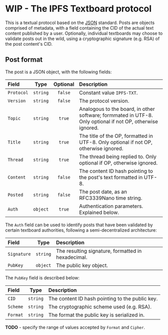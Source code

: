 # WIP - The IPFS Textboard protocol

This is a textual protocol based on the [JSON](https://www.json.org/) standard.
Posts are objects comprised of metadata, with a field containing the CID of the
actual text content published by a user. Optionally, individual textboards may
choose to validate posts out in the wild, using a cryptographic signature (e.g. RSA)
of the post content's CID.

## Post format

The post is a JSON object, with the following fields:

| Field | Type | Optional | Description |
| :--- | :---: | :---: | :--- |
| `Protocol` | `string` | `false` | Constant value `IPFS-TXT`. |
| `Version` | `string` | `false` | The protocol version. |
| `Topic` | `string` | `true` | Analogous to the board, in other software; formmated in UTF-8. Only optional if not OP, otherwise ignored. |
| `Title` | `string` | `true` | The title of the OP, formatted in UTF-8. Only optional if not OP, otherwise ignored. |
| `Thread` | `string` | `true` | The thread being replied to. Only optional if OP, otherwise ignored. |
| `Content` | `string` | `false` | The content ID hash pointing to the post's text formatted in UTF-8. |
| `Posted` | `string` | `false` | The post date, as an RFC3339Nano time string. |
| `Auth` | `object` | `true` | Authentication parameters. Explained below. |

The `Auth` field can be used to identify posts that have been validated by
certain textboard authorities, following a semi-decentralized architecture:

| Field | Type | Description |
| :--- | :---: | :--- |
| `Signature` | `string` | The resulting signature, formatted in hexadecimal. |
| `PubKey` | `object` | The public key object. |

The `PubKey` field is described below:

| Field | Type | Description |
| :--- | :---: | :--- |
| `CID` | `string` | The content ID hash pointing to the public key. |
| `Scheme` | `string` | The cryptographic scheme used (e.g. RSA). |
| `Format` | `string` | The format the public key is serialized in. |

__TODO__ - specify the range of values accepted by `Format` and `Cipher`.
